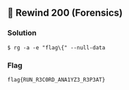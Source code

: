 ## 🐼 Rewind 200 (Forensics)

### Solution

```
$ rg -a -e "flag\{" --null-data
```

### Flag

```
flag{RUN_R3C0RD_ANA1YZ3_R3P3AT}
```
